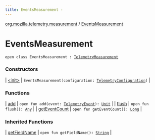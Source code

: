 ```yaml
---
title: EventsMeasurement - 
---
```


[org.mozilla.telemetry.measurement](../index.html) / [EventsMeasurement](./index.html)

# EventsMeasurement

`open class EventsMeasurement : `[`TelemetryMeasurement`](../-telemetry-measurement/index.html)

### Constructors

| [&lt;init&gt;](-init-.html) | `EventsMeasurement(configuration: `[`TelemetryConfiguration`](../../org.mozilla.telemetry.config/-telemetry-configuration/index.html)`)` |

### Functions

| [add](add.html) | `open fun add(event: `[`TelemetryEvent`](../../org.mozilla.telemetry.event/-telemetry-event/index.html)`): `[`Unit`](https://kotlinlang.org/api/latest/jvm/stdlib/kotlin/-unit/index.html) |
| [flush](flush.html) | `open fun flush(): `[`Any`](https://kotlinlang.org/api/latest/jvm/stdlib/kotlin/-any/index.html) |
| [getEventCount](get-event-count.html) | `open fun getEventCount(): `[`Long`](https://kotlinlang.org/api/latest/jvm/stdlib/kotlin/-long/index.html) |

### Inherited Functions

| [getFieldName](../-telemetry-measurement/get-field-name.html) | `open fun getFieldName(): `[`String`](https://kotlinlang.org/api/latest/jvm/stdlib/kotlin/-string/index.html) |

